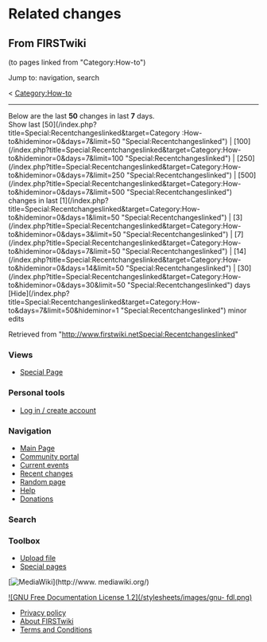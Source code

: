 # Related changes

## From FIRSTwiki

(to pages linked from "Category:How-to")

Jump to: navigation, search

< [Category:How-to](/index.php?title=Category:How-to&redirect=no "Category
:How-to")

--------------------------------------------------------------------------------

Below are the last **50** changes in last **7** days.<br>
Show last [50](/index.php?title=Special:Recentchangeslinked&target=Category
:How-to&hideminor=0&days=7&limit=50 "Special:Recentchangeslinked") | [100](/index.php?title=Special:Recentchangeslinked&target=Category:How-
to&hideminor=0&days=7&limit=100 "Special:Recentchangeslinked") | [250](/index.php?title=Special:Recentchangeslinked&target=Category:How-
to&hideminor=0&days=7&limit=250 "Special:Recentchangeslinked") | [500](/index.php?title=Special:Recentchangeslinked&target=Category:How-
to&hideminor=0&days=7&limit=500 "Special:Recentchangeslinked") changes in last [1](/index.php?title=Special:Recentchangeslinked&target=Category:How-
to&hideminor=0&days=1&limit=50 "Special:Recentchangeslinked") | [3](/index.php?title=Special:Recentchangeslinked&target=Category:How-
to&hideminor=0&days=3&limit=50 "Special:Recentchangeslinked") | [7](/index.php?title=Special:Recentchangeslinked&target=Category:How-
to&hideminor=0&days=7&limit=50 "Special:Recentchangeslinked") | [14](/index.php?title=Special:Recentchangeslinked&target=Category:How-
to&hideminor=0&days=14&limit=50 "Special:Recentchangeslinked") | [30](/index.php?title=Special:Recentchangeslinked&target=Category:How-
to&hideminor=0&days=30&limit=50 "Special:Recentchangeslinked") days<br>
[Hide](/index.php?title=Special:Recentchangeslinked&target=Category:How-
to&days=7&limit=50&hideminor=1 "Special:Recentchangeslinked") minor edits

Retrieved from "<http://www.firstwiki.netSpecial:Recentchangeslinked>"

### Views

- [Special Page](Special:Recentchangeslinked/Category:How-to)

### Personal tools

- [Log in / create account](/index.php?title=Special:Userlogin&returnto=Special:Recentchangeslinked)

[](Main_Page "Main Page")

### Navigation

- [Main Page](Main_Page)
- [Community portal](FIRSTwiki:Community_portal)
- [Current events](Current_events)
- [Recent changes](Special:Recentchanges)
- [Random page](Special:Random)
- [Help](Help:Contents)
- [Donations](FIRSTwiki:Site_support)

### Search

### Toolbox

- [Upload file](Special:Upload)
- [Special pages](Special:Specialpages)

[![MediaWiki](/skins/common/images/poweredby_mediawiki_88x31.png)](http://www.
mediawiki.org/)

[![GNU Free Documentation License 1.2](/stylesheets/images/gnu-
fdl.png)](http://www.gnu.org/copyleft/fdl.html)

- [Privacy policy](FIRSTwiki:Privacy_policy "FIRSTwiki:Privacy policy")
- [About FIRSTwiki](FIRSTwiki:About "FIRSTwiki:About")
- [Terms and Conditions](FIRSTwiki:Terms_and_conditions "FIRSTwiki:Terms and conditions")
